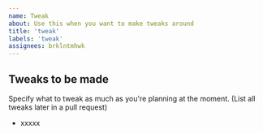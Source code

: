 ```yaml
---
name: Tweak
about: Use this when you want to make tweaks around
title: 'tweak'
labels: 'tweak'
assignees: brklntmhwk
---
```


## Tweaks to be made

Specify what to tweak as much as you're planning at the moment. (List all tweaks later in a pull request)

- xxxxx
